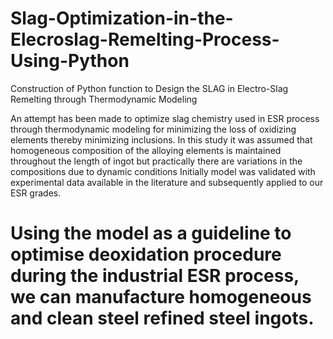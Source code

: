 # Slag-Optimization-in-the-Elecroslag-Remelting-Process-Using-Python
Construction of Python function to Design the SLAG in Electro-Slag Remelting through Thermodynamic Modeling

An attempt has been made to optimize slag chemistry used in ESR process through thermodynamic modeling for minimizing the loss of oxidizing elements thereby minimizing inclusions.
In this study it was assumed that homogeneous composition of the alloying elements is maintained throughout the length of ingot but practically there are variations in the compositions due to dynamic conditions
Initially model was validated with experimental data available in the literature and subsequently applied to our ESR grades.

# Using the model as a guideline to optimise deoxidation procedure during the industrial ESR process, we can manufacture homogeneous and clean steel refined steel ingots. 

